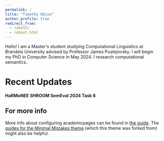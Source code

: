 ```yaml
---
permalink: /
title: "Timothy Obiso"
author_profile: true
redirect_from: 
  - /about/
  - /about.html
---
```


Hello! I am a Master's student studying Computational Linguistics at Brandeis University advised by Professor James Pustejovsky. I will begin my PhD in Computer Science in May 2024. I research computational semantics.

Recent Updates
======
**HaRMoNEE SHROOM SemEval 2024 Task 6**

For more info
------
More info about configuring academicpages can be found in [the guide](https://academicpages.github.io/markdown/). The [guides for the Minimal Mistakes theme](https://mmistakes.github.io/minimal-mistakes/docs/configuration/) (which this theme was forked from) might also be helpful.
